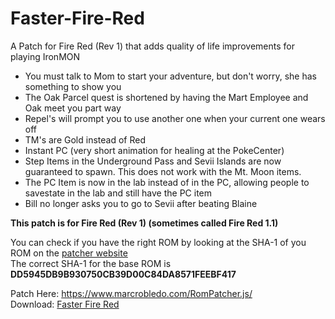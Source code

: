 # Faster-Fire-Red
A Patch for Fire Red (Rev 1) that adds quality of life improvements for playing IronMON

* You must talk to Mom to start your adventure, but don't worry, she has something to show you
* The Oak Parcel quest is shortened by having the Mart Employee and Oak meet you part way
* Repel's will prompt you to use another one when your current one wears off
* TM's are Gold instead of Red
* Instant PC (very short animation for healing at the PokeCenter)
* Step Items in the Underground Pass and Sevii Islands are now guaranteed to spawn. This does not work with the Mt. Moon items.
* The PC Item is now in the lab instead of in the PC, allowing people to savestate in the lab and still have the PC item
* Bill no longer asks you to go to Sevii after beating Blaine


**This patch is for Fire Red (Rev 1) (sometimes called Fire Red 1.1)**  

You can check if you have the right ROM by looking at the SHA-1 of you ROM on the [patcher website](https://www.marcrobledo.com/RomPatcher.js/)  
The correct SHA-1 for the base ROM is **DD5945DB9B930750CB39D00C84DA8571FEEBF417**  

Patch Here: https://www.marcrobledo.com/RomPatcher.js/  
Download: [Faster Fire Red](https://github.com/DrMaple/Faster-Fire-Red/raw/main/Faster%20Fire%20Red%20-%20Final%20V1.ips)
